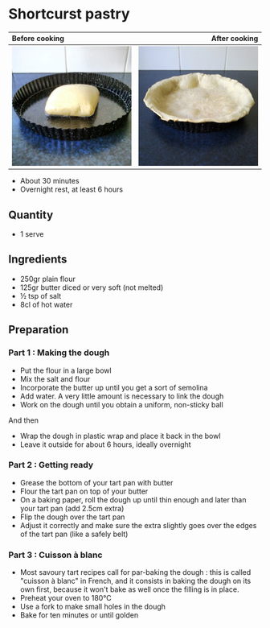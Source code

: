 # Shortcurst pastry #

| Before cooking                                    | After cooking                                    |
| :------------------------------------------------ | -----------------------------------------------: |
| ![Before cooking](images/shortcrust_pastry_1.png) | ![After cooking](images/shortcrust_pastry_2.png) |

* About 30 minutes
* Overnight rest, at least 6 hours

## Quantity ##
* 1 serve

## Ingredients ##
* 250gr plain flour
* 125gr butter diced or very soft (not melted)
* ½ tsp of salt
* 8cl of hot water

## Preparation ##

### Part 1 : Making the dough ###
* Put the flour in a large bowl
* Mix the salt and flour
* Incorporate the butter up until you get a sort of semolina
* Add water. A very little amount is necessary to link the dough
* Work on the dough until you obtain a uniform, non-sticky ball

And then
* Wrap the dough in plastic wrap and place it back in the bowl
* Leave it outside for about 6 hours, ideally overnight

### Part 2 : Getting ready ###
* Grease the bottom of your tart pan with butter
* Flour the tart pan on top of your butter
* On a baking paper, roll the dough up until thin enough and later than your tart pan (add 2.5cm extra)
* Flip the dough over the tart pan
* Adjust it correctly and make sure the extra slightly goes over the edges of the tart pan (like a safely belt)

### Part 3 : Cuisson à blanc ###
* Most savoury tart recipes call for par-baking the dough : this is called "cuisson à blanc" in French, and it consists in baking the dough on its own first, because it won't bake as well once the filling is in place.
* Preheat your oven to 180°C
* Use a fork to make small holes in the dough
* Bake for ten minutes or until golden

